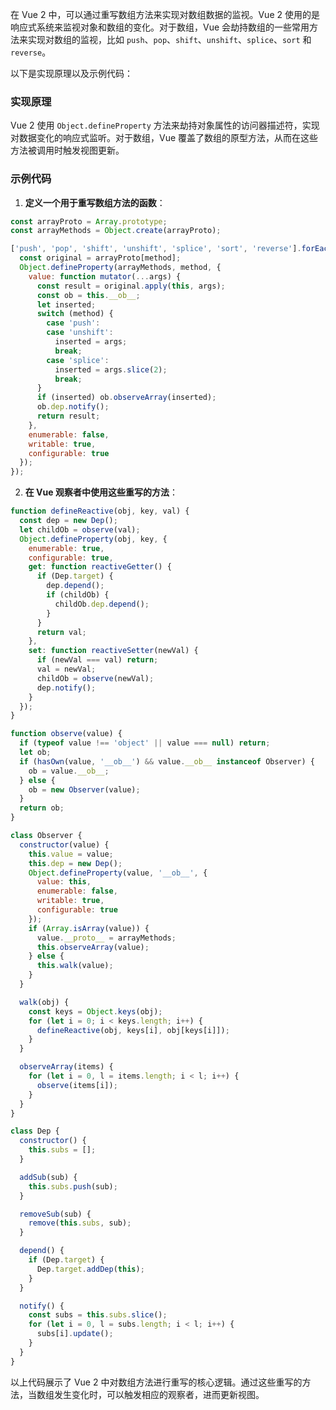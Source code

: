 在 Vue 2 中，可以通过重写数组方法来实现对数组数据的监视。Vue 2 使用的是响应式系统来监视对象和数组的变化。对于数组，Vue 会劫持数组的一些常用方法来实现对数组的监视，比如 `push`、`pop`、`shift`、`unshift`、`splice`、`sort` 和 `reverse`。

以下是实现原理以及示例代码：

### 实现原理
Vue 2 使用 `Object.defineProperty` 方法来劫持对象属性的访问器描述符，实现对数据变化的响应式监听。对于数组，Vue 覆盖了数组的原型方法，从而在这些方法被调用时触发视图更新。

### 示例代码

1. **定义一个用于重写数组方法的函数**：

```javascript
const arrayProto = Array.prototype;
const arrayMethods = Object.create(arrayProto);

['push', 'pop', 'shift', 'unshift', 'splice', 'sort', 'reverse'].forEach(method => {
  const original = arrayProto[method];
  Object.defineProperty(arrayMethods, method, {
    value: function mutator(...args) {
      const result = original.apply(this, args);
      const ob = this.__ob__;
      let inserted;
      switch (method) {
        case 'push':
        case 'unshift':
          inserted = args;
          break;
        case 'splice':
          inserted = args.slice(2);
          break;
      }
      if (inserted) ob.observeArray(inserted);
      ob.dep.notify();
      return result;
    },
    enumerable: false,
    writable: true,
    configurable: true
  });
});
```

2. **在 Vue 观察者中使用这些重写的方法**：

```javascript
function defineReactive(obj, key, val) {
  const dep = new Dep();
  let childOb = observe(val);
  Object.defineProperty(obj, key, {
    enumerable: true,
    configurable: true,
    get: function reactiveGetter() {
      if (Dep.target) {
        dep.depend();
        if (childOb) {
          childOb.dep.depend();
        }
      }
      return val;
    },
    set: function reactiveSetter(newVal) {
      if (newVal === val) return;
      val = newVal;
      childOb = observe(newVal);
      dep.notify();
    }
  });
}

function observe(value) {
  if (typeof value !== 'object' || value === null) return;
  let ob;
  if (hasOwn(value, '__ob__') && value.__ob__ instanceof Observer) {
    ob = value.__ob__;
  } else {
    ob = new Observer(value);
  }
  return ob;
}

class Observer {
  constructor(value) {
    this.value = value;
    this.dep = new Dep();
    Object.defineProperty(value, '__ob__', {
      value: this,
      enumerable: false,
      writable: true,
      configurable: true
    });
    if (Array.isArray(value)) {
      value.__proto__ = arrayMethods;
      this.observeArray(value);
    } else {
      this.walk(value);
    }
  }

  walk(obj) {
    const keys = Object.keys(obj);
    for (let i = 0; i < keys.length; i++) {
      defineReactive(obj, keys[i], obj[keys[i]]);
    }
  }

  observeArray(items) {
    for (let i = 0, l = items.length; i < l; i++) {
      observe(items[i]);
    }
  }
}

class Dep {
  constructor() {
    this.subs = [];
  }

  addSub(sub) {
    this.subs.push(sub);
  }

  removeSub(sub) {
    remove(this.subs, sub);
  }

  depend() {
    if (Dep.target) {
      Dep.target.addDep(this);
    }
  }

  notify() {
    const subs = this.subs.slice();
    for (let i = 0, l = subs.length; i < l; i++) {
      subs[i].update();
    }
  }
}
```

以上代码展示了 Vue 2 中对数组方法进行重写的核心逻辑。通过这些重写的方法，当数组发生变化时，可以触发相应的观察者，进而更新视图。
